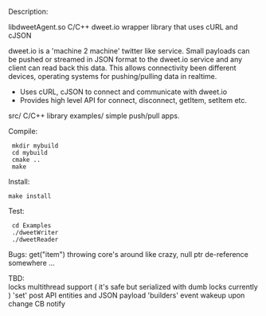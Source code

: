 Description:

 libdweetAgent.so
 C/C++ dweet.io wrapper library that uses cURL and cJSON

 dweet.io is a 'machine 2 machine' twitter like service. Small payloads can be pushed or streamed in JSON format to 
 the dweet.io service and any client can read back this data. This allows connectivity been different devices, operating systems
 for pushing/pulling data in realtime.

 -  Uses cURL, cJSON to connect and communicate with dweet.io
 -  Provides high level API for connect, disconnect, getItem, setItem etc.

 src/       C/C++ library
 examples/  simple push/pull apps.

 Compile:

	 mkdir mybuild
	 cd mybuild
	 cmake ..
	 make

 Install:

 	make install

 Test:

	 cd Examples
	 ./dweetWriter
	 ./dweetReader


 Bugs:
 	get("item")  throwing core's around like crazy, null ptr de-reference somewhere ...

 TBD:  
 			locks
 			multithread support ( it's safe but serialized with dumb locks currently )
	    'set' post API entities and JSON payload 'builders'
		   event wakeup upon change CB notify
